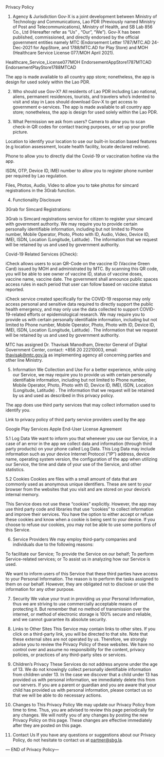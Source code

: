 Privacy Policy

1. Agency & Jurisdiction 
Gov-X is a joint development between Ministry of Technology and Communications, Lao PDR (Previously named Ministry of Post and Telecommunications), Ministry of Health, and SB Lab 856 Co., Ltd (Hereafter refer as “Us” , “Our”, “We”). Gov-X has been published, commissioned, and directly endorsed by the official government entities namely MTC (Endorsement Letter 1787/MTC.AD 24-Dec-2021 for AppStore, and 1788/MTC.AD for Play Store) and MOH (Healthcare Service License 077/MOH April 2021).

Healthcare_Service_License077MOH
EndorsementAppStore1787MTCAD
EndorsementPlayStore1788MTCAD

The app is made available to all country app store; nonetheless, the app is design for used solely within the Lao PDR.


2. Who should use Gov-X?
All residents of Lao PDR including Lao national, aliens, permanent residences, tourists, and travelers who’s indented to visit and stay in Laos should download Gov-X to get access to government e-services.  The app is made available to all country app store; nonetheless, the app is design for used solely within the Lao PDR.


3. What Permission we ask from users?
Camera to allow you to scan check-in QR codes for contact tracing purposes, or set up your profile picture.

Location to identify your location to use our built-in location based features (e.g location assessment, locate health facility, locate declared redone).

Phone to allow you to directly dial the Covid-19 or vaccination hotline via the app.

ISDN, OTP, Device ID, IMEI number to allow you to register phone number per required by Lao regulation.

Files, Photos, Audio, Video to allow you to take photos for simcard registrations in the 3Grab function.

4. Functionality Disclosure

3Grab for Simcard Registrations:

3Grab is Simcard registrations service for citizen to register your simcard with government authority.  We may require you to provide certain personally identifiable information, including but not limited to Phone number, Mobile Operator, Photo, Photo with ID, Audio, Video, Device ID, IMEI, ISDN, Location (Longitude, Latitude) . The information that we request will be retained by us and used by government authority.

Covid-19 Related Services (iCheck):

iCheck allows users to scan QR-Code on the vaccine ID (Vaccine Green Card) issued by MOH and administrated by MTC. By scanning this QR code, you will be able to see owner of vaccine ID, status of vaccine doses, vaccine name, vaccine date. The government shall announce public spaces access rules in each period that user can follow based on vaccine status reported.

iCheck service created specifically for the COVID-19 response may only access personal and sensitive data required to directly support the public health emergency, and may only use the data collected to support COVID-19-related efforts or epidemiological research. We may require you to provide us with certain personally identifiable information, including but not limited to Phone number, Mobile Operator, Photo, Photo with ID, Device ID, IMEI, ISDN, Location (Longitude, Latitude) . The information that we request will be retained by us and used by government authority. 

MTC has assigned Dr. Thavisak Manodham, Director General of Digital Government Center, contact: +856 20 22210003, email: thavisak@mtc.gov.la as implementing agency all concerning parties and other line Ministry.


5. Information We Collection and Use
For a better experience, while using our Service, we may require you to provide us with certain personally identifiable information, including but not limited to Phone number, Mobile Operator, Photo, Photo with ID, Device ID, IMEI, ISDN, Location (Longitude, Latitude) . The information that we request will be retained by us and used as described in this privacy policy.

The app does use third party services that may collect information used to identify you.

Link to privacy policy of third party service providers used by the app

Google Play Services
Apple End-User License Agreement


5.1 Log Data
We want to inform you that whenever you use our Service, in a case of an error in the app we collect data and information (through third party products) on your phone called Log Data. This Log Data may include information such as your device Internet Protocol (“IP”) address, device name, operating system version, the configuration of the app when utilizing our Service, the time and date of your use of the Service, and other statistics.

5.2 Cookies
Cookies are files with a small amount of data that are commonly used as anonymous unique identifiers. These are sent to your browser from the websites that you visit and are stored on your device’s internal memory.

This Service does not use these “cookies” explicitly. However, the app may use third party code and libraries that use “cookies” to collect information and improve their services. You have the option to either accept or refuse these cookies and know when a cookie is being sent to your device. If you choose to refuse our cookies, you may not be able to use some portions of this Service.


6. Service Providers
We may employ third-party companies and individuals due to the following reasons:

To facilitate our Service;
To provide the Service on our behalf;
To perform Service-related services; or
To assist us in analyzing how our Service is used.

We want to inform users of this Service that these third parties have access to your Personal Information. The reason is to perform the tasks assigned to them on our behalf. However, they are obligated not to disclose or use the information for any other purpose.


7. Security
We value your trust in providing us your Personal Information, thus we are striving to use commercially acceptable means of protecting it. But remember that no method of transmission over the internet, or method of electronic storage is 100% secure and reliable, and we cannot guarantee its absolute security.


8. Links to Other Sites
This Service may contain links to other sites. If you click on a third-party link, you will be directed to that site. Note that these external sites are not operated by us. Therefore, we strongly advise you to review the Privacy Policy of these websites. We have no control over and assume no responsibility for the content, privacy policies, or practices of any third-party sites or services.


9. Children’s Privacy
These Services do not address anyone under the age of 13. We do not knowingly collect personally identifiable information from children under 13. In the case we discover that a child under 13 has provided us with personal information, we immediately delete this from our servers. If you are a parent or guardian and you are aware that your child has provided us with personal information, please contact us so that we will be able to do necessary actions.


10. Changes to This Privacy Policy
We may update our Privacy Policy from time to time. Thus, you are advised to review this page periodically for any changes. We will notify you of any changes by posting the new Privacy Policy on this page. These changes are effective immediately after they are posted on this page.


11. Contact Us
If you have any questions or suggestions about our Privacy Policy, do not hesitate to contact us at partner@sbg.la.

— END of Privacy Policy—

